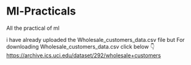 # Ml-Practicals
All the practical of ml 

i have already uploaded the Wholesale_customers_data.csv file but 
For downloading Wholesale_customers_data.csv  click below 👇
https://archive.ics.uci.edu/dataset/292/wholesale+customers
